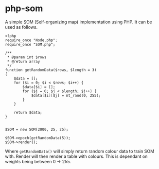 # php-som

A simple SOM (Self-organizing map) implementation using PHP.  It can be used as follows.

```
<?php
require_once "Node.php";
require_once "SOM.php";

/**
 * @param int $rows
 * @return array
 */
function getRandomData($rows, $length = 3)
{
    $data = [];
    for ($i = 0; $i < $rows; $i++) {
        $data[$i] = [];
        for ($j = 0; $j < $length; $j++) {
            $data[$i][$j] = mt_rand(0, 255);
        }
    }

    return $data;
}


$SOM = new SOM(2000, 25, 25);

$SOM->epoch(getRandomData(5));
$SOM->render();

```

Where ```getRandomData()``` will simply return random colour data to train SOM with. Render will then
render a table with colours. This is dependant on weights being between 0 -> 255.